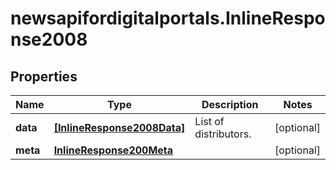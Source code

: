 # newsapifordigitalportals.InlineResponse2008

## Properties

Name | Type | Description | Notes
------------ | ------------- | ------------- | -------------
**data** | [**[InlineResponse2008Data]**](InlineResponse2008Data.md) | List of distributors. | [optional] 
**meta** | [**InlineResponse200Meta**](InlineResponse200Meta.md) |  | [optional] 


